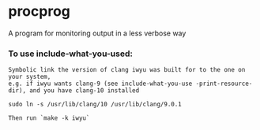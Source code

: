 # procprog
A program for monitoring output in a less verbose way

### To use include-what-you-used:
    Symbolic link the version of clang iwyu was built for to the one on your system,
    e.g. if iwyu wants clang-9 (see include-what-you-use -print-resource-dir), and you have clang-10 installed
```
sudo ln -s /usr/lib/clang/10 /usr/lib/clang/9.0.1
```
    Then run `make -k iwyu`
